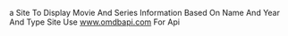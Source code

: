 a Site To Display Movie And Series Information Based On Name And Year And Type Site Use www.omdbapi.com For Api